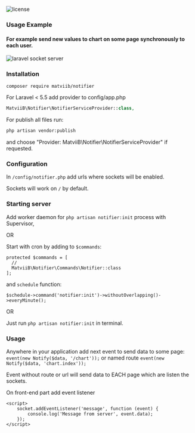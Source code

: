<p>
  <img src="https://poser.pugx.org/matviib/notifier/license" alt="license">
</p>

### Usage Example
#### For example send new values to chart on some page synchronously to each user.
![laravel socket server](https://gitlab.com/MatviiB/assets/raw/master/ezgif.com-video-to-gif.gif)

### Installation

```
composer require matviib/notifier
```

For Laravel < 5.5 add provider to config/app.php
```php
MatviiB\Notifier\NotifierServiceProvider::class,
```

For publish all files run:
```sh
php artisan vendor:publish
```
and choose "Provider: MatviiB\Notifier\NotifierServiceProvider" if requested.

### Configuration

In `/config/notifier.php` add urls where sockets will be enabled.

Sockets will work on `/` by default.

### Starting server

Add worker daemon for ```php artisan notifier:init``` process with Supervisor,

OR

Start with cron by adding to `$commands`:
```
protected $commands = [
  //
  MatviiB\Notifier\Commands\Notifier::class
];
```

and `schedule` function:

```$schedule->command('notifier:init')->withoutOverlapping()->everyMinute();```

OR

Just run ```php artisan notifier:init``` in terminal.

### Usage
Anywhere in your application add next event to send data to some page:
`event(new Notify($data, '/chart'));` or named route `event(new Notify($data, 'chart.index'));`

Event without route or url will send data to EACH page which are listen the sockets.

On front-end part add event listener
```
<script>
    socket.addEventListener('message', function (event) {
        console.log('Message from server', event.data);
    });
</script>
```
